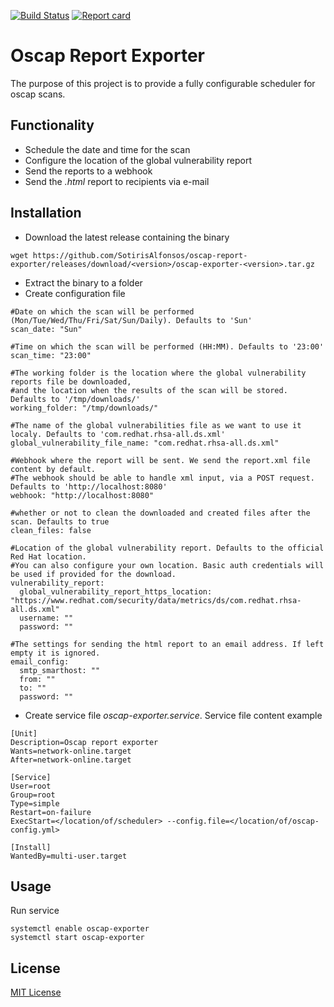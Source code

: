 [![Build Status](https://travis-ci.org/SotirisAlfonsos/oscap-report-exporter.svg)](https://travis-ci.org/SotirisAlfonsos/oscap-report-exporter)
[![Report card](https://goreportcard.com/badge/github.com/SotirisAlfonsos/oscap-report-exporter)](https://goreportcard.com/report/github.com/SotirisAlfonsos/oscap-report-exporter)

# Oscap Report Exporter
The purpose of this project is to provide a fully configurable scheduler for oscap scans. 

## Functionality
- Schedule the date and time for the scan
- Configure the location of the global vulnerability report  
- Send the reports to a webhook
- Send the <i>.html</i> report to recipients via e-mail

## Installation
- Download the latest release containing the binary
```
wget https://github.com/SotirisAlfonsos/oscap-report-exporter/releases/download/<version>/oscap-exporter-<version>.tar.gz
```
- Extract the binary to a folder
- Create configuration file
```
#Date on which the scan will be performed (Mon/Tue/Wed/Thu/Fri/Sat/Sun/Daily). Defaults to 'Sun'
scan_date: "Sun"

#Time on which the scan will be performed (HH:MM). Defaults to '23:00'
scan_time: "23:00"

#The working folder is the location where the global vulnerability reports file be downloaded,
#and the location when the results of the scan will be stored. Defaults to '/tmp/downloads/'
working_folder: "/tmp/downloads/"

#The name of the global vulnerabilities file as we want to use it localy. Defaults to 'com.redhat.rhsa-all.ds.xml' 
global_vulnerability_file_name: "com.redhat.rhsa-all.ds.xml"

#Webhook where the report will be sent. We send the report.xml file content by default.
#The webhook should be able to handle xml input, via a POST request. Defaults to 'http://localhost:8080' 
webhook: "http://localhost:8080"

#whether or not to clean the downloaded and created files after the scan. Defaults to true
clean_files: false

#Location of the global vulnerability report. Defaults to the official Red Hat location.
#You can also configure your own location. Basic auth credentials will be used if provided for the download.
vulnerability_report:
  global_vulnerability_report_https_location: "https://www.redhat.com/security/data/metrics/ds/com.redhat.rhsa-all.ds.xml"
  username: ""
  password: ""

#The settings for sending the html report to an email address. If left empty it is ignored.
email_config:
  smtp_smarthost: ""
  from: ""
  to: ""
  password: ""

```
- Create service file <i>oscap-exporter.service</i>. Service file content example
```
[Unit]
Description=Oscap report exporter
Wants=network-online.target
After=network-online.target

[Service]
User=root
Group=root
Type=simple
Restart=on-failure
ExecStart=</location/of/scheduler> --config.file=</location/of/oscap-config.yml>

[Install]
WantedBy=multi-user.target
```

## Usage
Run service
```
systemctl enable oscap-exporter
systemctl start oscap-exporter
```

## License
[MIT License](https://choosealicense.com/licenses/mit/)
